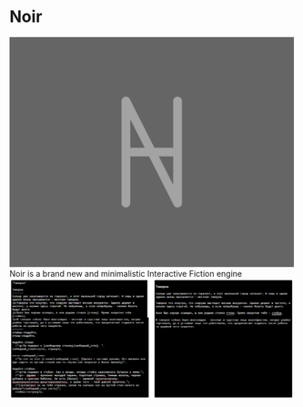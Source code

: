 # Noir
<img width=500 src=https://github.com/ostov-larion/noir/blob/master/cover.png />
Noir is a brand new and minimalistic Interactive Fiction engine
<img width=500 src=https://github.com/ostov-larion/noir/blob/master/screenshot.png />

